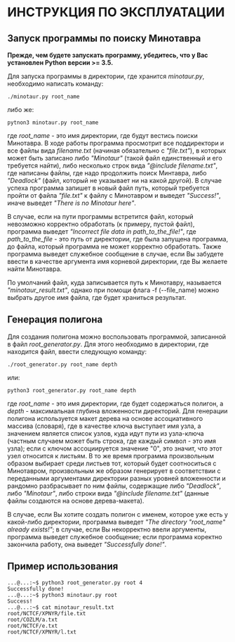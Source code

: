 # ИНСТРУКЦИЯ ПО ЭКСПЛУАТАЦИИ

## Запуск программы по поиску Минотавра

**Прежде, чем будете запускать программу, убедитесь, что у Вас установлен Python версии >= 3.5.**

Для запуска программы в директории, где хранится *minotaur.py*, необходимо написать команду:

    ./minotaur.py root_name

либо же:

    pytnon3 minotaur.py root_name
    
где *root_name* - это имя директории, где будут вестись поиски Минотавра. В ходе работы программа просмотрит все поддиректори и все файлы вида *filename.txt* (начиная обязательно с *"file.txt"*), в которых может быть записано либо *"Minotaur"* (такой файл единственный и его требуется найти), либо несколько строк вида *"@include filename.txt"*, где написаны файлы, где надо продолжить поиск Минтавра, либо *"Deadlock"* (файл, который не указывает ни на какой другой). В случае успеха программа запишет в новый файл путь, который требуется пройти от файла *"file.txt"* к файлу с Минотавром и выведет *"Success!"*, иначе выведет *"There is no Minotaur here"*.

В случае, если на пути программы встретится файл, который невозможно корректно обработать (к примеру, пустой файл), программа выведет *"Incorrect file data in path_to_the_file!"*, где *path_to_the_file* - это путь от директории, где была запущена программа, до файла, который программа не может корректно обработать. Также программа выведет служебное сообщение в случае, если Вы забудете ввести в качестве аргумента имя корневой директории, где Вы желаете найти Минотавра.

По умолчаний файл, куда записывается путь к Минотавру, называется  *"minotaur_result.txt"*, однако при помощи флага -f (--file_name) можно выбрать другое имя файла, где будет храниться результат.

## Генерация полигона

Для создания полигона можно воспользовать программой, записанной в файл *root_generator.py*. Для этого необходимо в директории, где находится файл, ввести следующую команду:

    ./root_generator.py root_name depth
    
или:

    python3 root_generator.py root_name depth
    
где *root_name* - это имя директории, где будет содержаться полигон, а *depth* - максимальная глубина вложенности директорий. Для генерации полигона используется макет дерева на основе ассоциативного массива (словаря), где в качестве ключа выступает имя узла, а значением является список узлов, куда идут пути из узла-ключа (частным случаем может быть строка, где каждый символ - это имя узла); если с ключом ассоциируется значение "0", это значит, что этот узел относится к листьям. В то же время программа произвольным образом выбирает среди листьев тот, который будет соотноситься с Минотавром, произвольным же образом генерирует в соответствии с переданными аргументами директории разных уровней вложенности и рандомно разбрасывает по ним файлы, содержащие либо *"Deadlock"*, либо *"Minotaur"*, либо строки вида *"@include filename.txt"* (данные файлы создаются на основе дерева-макета).

В случае, если Вы хотите создать полигон с именем, которое уже есть у какой-либо директории, программа выведет *"The directory "root_name" already exists!"*; в случае, если Вы некорректно ввели аргументы, программа выведет служебное сообщение; если программа коректно закончила работу, она выведет *"Successfully done!"*.

## Пример использования

    ...@...:~$ python3 root_generator.py root 4
    Successfully done!
    ...@...:~$ python3 minotaur.py root
    Success!
    ...@...:~$ cat minotaur_result.txt 
    root/NCTCF/XPNYR/file.txt
    root/COZLM/a.txt
    root/NCTCF/e.txt
    root/NCTCF/XPNYR/l.txt
